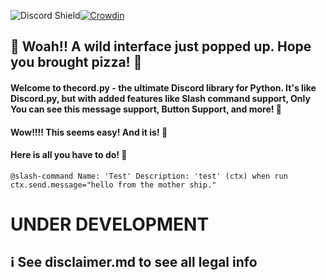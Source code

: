 ![Discord Shield](https://discordapp.com/api/guilds/1025797863114022972/widget.png?style=shield)[![Crowdin](https://badges.crowdin.net/thecord_python/localized.svg)](https://crowdin.com/project/thecord_python)
## 🐾 Woah!! A wild interface just popped up. Hope you brought pizza! 🍕

#### Welcome to thecord.py - the ultimate Discord library for Python. It's like Discord.py, but with added features like Slash command support, Only You can see this message support, Button Support, and more! 🤯

#### Wow!!!! This seems easy! And it is! 🎉
#### Here is all you have to do! 🎊

`@slash-command Name: 'Test' Description: 'test' (ctx) when run ctx.send.message="hello from the mother ship."`
# UNDER DEVELOPMENT
## ℹ See disclaimer.md to see all legal info
